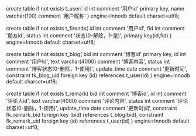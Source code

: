 create table if not exists t_user(
id int comment '用户id' primary key,
name varchar(100) comment '用户昵称'
)
engine=Innodb default charset=utf8;

create table if not exists t_firends(
id int comment '用户id',
fid int comment '朋友id',
status int comment '状态(0-解除，1-是)',
primary key(id,fid)
)
engine=Innodb default charset=utf8;

create table if not exists t_blog(
bid int comment '博客id' primary key,
id int comment '用户Id',
text varchar(4000) comment '博客内容',
status int comment '博客状态(0-删除，1-使用)',
update_time date comment '更新时间',
constraint fk_blog_uid foreign key (id) references t_user(id) 
)
engine=Innodb default charset=utf8;

create table if not exists t_remark(
bid int comment '博客id',
id int comment '评论人id',
text varchar(4000) comment '评论内容',
status int comment '评论状态(0-删除，1-使用)',
update_time date comment '更新时间',
constraint fk_remark_bid foreign key (bid) references t_blog(bid),
constraint fk_remark_uid foreign key (id) references t_user(id)
)
engine=Innodb default charset=utf8;